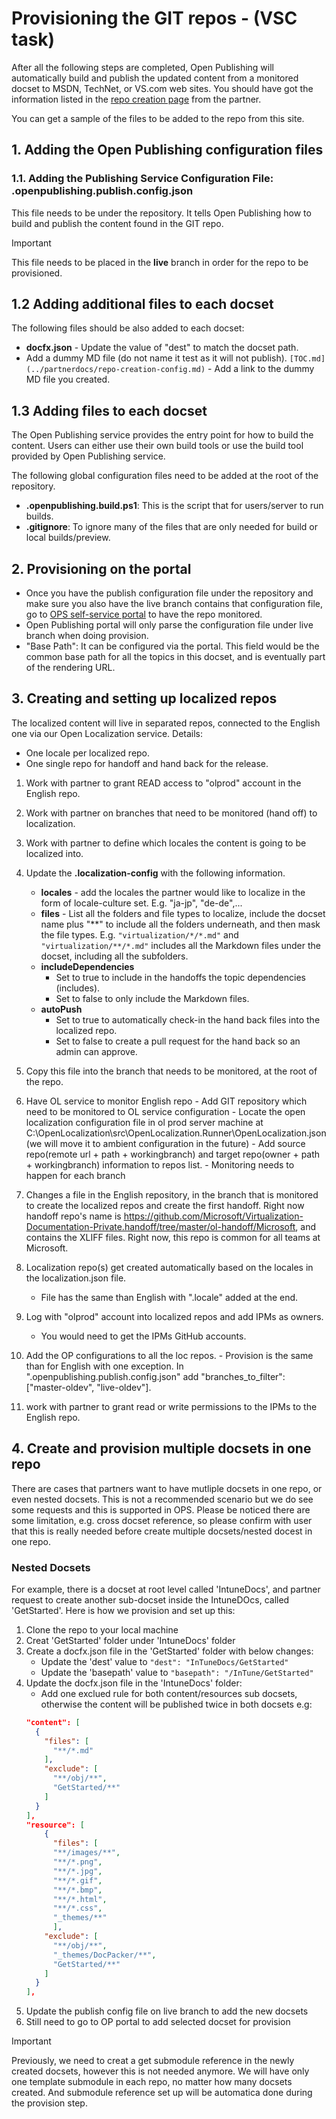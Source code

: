 # Provisioning the GIT repos - (VSC task)

After all the following steps are completed, Open Publishing will automatically build and publish the updated content from a monitored docset to MSDN, TechNet, or VS.com web sites. You should have got the information listed in the [repo creation page](../partnerdocs/repo-creation-config.md) from the partner.

You can get a sample of the files to be added to the repo from this site.
 
## 1. Adding the Open Publishing configuration files

### 1.1. Adding the Publishing Service Configuration File: .openpublishing.publish.config.json
This file needs to be under the repository. It tells Open Publishing how to build and publish the content found in the GIT repo.

> [!IMPORTANT]
> This file needs to be placed in the **live** branch in order for the repo to be provisioned.


## 1.2 Adding additional files to each docset

The following files should be also added to each docset:

  - **docfx.json** - Update the value of "dest" to match the docset path. 
  - Add a dummy MD file (do not name it test as it will not publish). 
  `[TOC.md](../partnerdocs/repo-creation-config.md)` - Add a link to the dummy MD file you created.
 
## 1.3 Adding files to each docset
The Open Publishing service provides the entry point for how to build the content. Users can either use their own build tools or use the build tool provided by Open Publishing service.

The following global configuration files need to be added at the root of the repository.

- **.openpublishing.build.ps1**: This is the script that for users/server to run builds.
- **.gitignore**: To ignore many of the files that are only needed for build or local builds/preview.

## 2. Provisioning on the portal
- Once you have the publish configuration file under the repository and make sure you also have the live branch contains that configuration file, go to [OPS self-service portal](https://OPS) to have the repo monitored.
- Open Publishing portal will only parse the configuration file under live branch when doing provision.
- "Base Path": It can be configured via the portal. This field would be the common base path for all the topics in this docset, and is eventually part of the rendering URL.

## 3. Creating and setting up localized repos
The localized content will live in separated repos, connected to the English one via our Open Localization service. Details:
- One locale per localized repo.
- One single repo for handoff and hand back for the release.  
 
 1. Work with partner to grant READ access to "olprod" account in the English repo.
 2. Work with partner on branches that need to be monitored (hand off) to localization.
 3. Work with partner to define which locales the content is going to be localized into.
 4. Update the **.localization-config** with the following information.
 
	- **locales** - add the locales the partner would like to localize in the form of locale-culture set. E.g. "ja-jp", "de-de",...
	- **files** - List all the folders and file types to localize, include the docset name plus "**" to include all the folders underneath, and then mask the file types. E.g. `"virtualization/*/*.md"` and `"virtualization/**/*.md"` includes all the Markdown files under the docset, including all the subfolders.
	- **includeDependencies**
		- Set to true to include in the handoffs the topic dependencies (includes). 
		- Set to false to only include the Markdown files.
	- **autoPush**
		- Set to true to automatically check-in the hand back files into the localized repo.
		- Set to false to create a pull request for the hand back so an admin can approve.

 5. Copy this file into the branch that needs to be monitored, at the root of the repo.
 6. Have OL service to monitor English repo
		- Add GIT repository which need to be monitored to OL service configuration
			- Locate the open localization configuration file in ol prod server machine at C:\OpenLocalization\src\OpenLocalization.Runner\OpenLocalization.json (we will move it to ambient configuration in the future)
			- Add source repo(remote url + path + workingbranch) and target repo(owner + path + workingbranch) information to repos list.
		- Monitoring needs to happen for each branch
 7. Changes a file in the English repository, in the branch that is monitored to create the localized repos and create the first handoff. Right now handoff repo's name is https://github.com/Microsoft/Virtualization-Documentation-Private.handoff/tree/master/ol-handoff/Microsoft, and contains the XLIFF files. Right now, this repo is common for all teams at Microsoft.
 8. Localization repo(s) get created automatically based on the locales in the localization.json file.
	- File has the same than English with ".locale" added at the end.
 9. Log with "olprod" account into localized repos and add IPMs as owners.
 	- You would need to get the IPMs GitHub accounts.
 10. Add the OP configurations to all the loc repos.
	- Provision is the same than for English with one exception. In ".openpublishing.publish.config.json" add "branches_to_filter": ["master-oldev", "live-oldev"].
 11. work with partner to grant read or write permissions to the IPMs to the English repo.

## 4. Create and provision multiple docsets in one repo 
There are cases that partners want to have mutliple docsets in one repo, or even nested docsets. This is not a recommended scenario but we do see some requests and this is supported in OPS. Please be noticed there are  some limitation, e.g. cross docset reference, so please confirm with user that this is really needed before create multiple docsets/nested docest in one repo.

### Nested Docsets
For example, there is a docset at root level called 'IntuneDocs', and partner request to create another sub-docset inside the IntuneDOcs, called 'GetStarted'. Here is how we provision and set up this:
1. Clone the repo to your local machine
2. Creat 'GetStarted' folder under 'IntuneDocs' folder
3. Create a docfx.json file in the 'GetStarted' folder with below changes:
    - Update the 'dest' value to `"dest": "InTuneDocs/GetStarted"`
    - Update the 'basepath' value to `"basepath": "/InTune/GetStarted"`
4. Update the docfx.json file in the 'IntuneDocs' folder:
    - Add one exclued rule for both content/resources sub docsets, otherwise the content will be published twice in both docsets e.g:
    ```json
    "content": [
      {
        "files": [
          "**/*.md"
        ],
        "exclude": [
          "**/obj/**",
          "GetStarted/**"      
        ]
      }
    ],
    "resource": [
        {
          "files": [
          "**/images/**", 
          "**/*.png",
          "**/*.jpg",
          "**/*.gif",
          "**/*.bmp",
          "**/*.html",
          "**/*.css",
          "_themes/**"
          ],
        "exclude": [
          "**/obj/**",
          "_themes/DocPacker/**",
          "GetStarted/**"  
        ]
      }
    ],
    ```
 5. Update the publish config file on live branch to add the new docsets
 6. Still need to go to OP portal to add selected docset for provision 
 
 > [!IMPORTANT]
> Previously, we need to creat a get submodule reference in the newly created docsets, however this is not needed anymore. We will have only one template submodule in each repo, no matter how many docsets created. And submodule reference set up will be automatica done during the provision step. 
